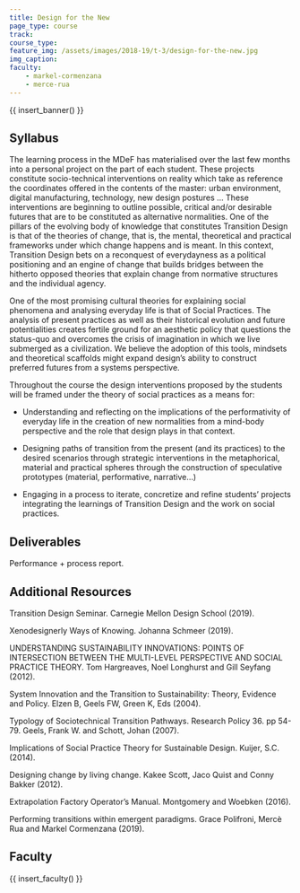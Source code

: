 ```yaml
---
title: Design for the New
page_type: course
track:
course_type:
feature_img: /assets/images/2018-19/t-3/design-for-the-new.jpg
img_caption: 
faculty: 
    - markel-cormenzana
    - merce-rua
---
```


{{ insert_banner() }}

## Syllabus

The learning process in the MDeF has materialised over the last few months into a personal project on the part of each student. These projects constitute socio-technical interventions on reality which take as reference the coordinates offered in the contents of the master: urban environment, digital manufacturing, technology, new design postures … These interventions are beginning to outline possible, critical and/or desirable futures that are to be constituted as alternative normalities. One of the pillars of the evolving body of knowledge that constitutes Transition Design is that of the theories of change, that is, the mental, theoretical and practical frameworks under which change happens and is meant. In this context, Transition Design bets on a reconquest of everydayness as a political positioning and an engine of change that builds bridges between the hitherto opposed theories that explain change from normative structures and the individual agency.

One of the most promising cultural theories for explaining social phenomena and analysing everyday life is that of Social Practices. The analysis of present practices as well as their historical evolution and future potentialities creates fertile ground for an aesthetic policy that questions the status-quo and overcomes the crisis of imagination in which we live submerged as a civilization. We believe the adoption of this tools, mindsets and theoretical scaffolds might expand design’s ability to construct preferred futures from a systems perspective.

Throughout the course the design interventions proposed by the students will be framed under the theory of social practices as a means for:

- Understanding and reflecting on the implications of the performativity of everyday life in the creation of new normalities from a mind-body perspective and the role that design plays in that context.

- Designing paths of transition from the present (and its practices) to the desired scenarios through strategic interventions in the metaphorical, material and practical spheres through the construction of speculative prototypes (material, performative, narrative…)

- Engaging in a process to iterate, concretize and refine students’ projects integrating the learnings of Transition Design and the work on social practices.

## Deliverables

Performance + process report.

## Additional Resources

Transition Design Seminar. Carnegie Mellon Design School (2019).

Xenodesignerly Ways of Knowing. Johanna Schmeer (2019).

UNDERSTANDING SUSTAINABILITY INNOVATIONS: POINTS OF INTERSECTION BETWEEN THE MULTI-LEVEL PERSPECTIVE AND SOCIAL PRACTICE THEORY. Tom Hargreaves, Noel Longhurst and Gill Seyfang (2012).

System Innovation and the Transition to Sustainability: Theory, Evidence and Policy. Elzen B, Geels FW, Green K, Eds (2004).

Typology of Sociotechnical Transition Pathways. Research Policy 36. pp 54-79. Geels, Frank W. and Schott, Johan (2007).

Implications of Social Practice Theory for Sustainable Design. Kuijer, S.C. (2014).

Designing change by living change. Kakee Scott, Jaco Quist and Conny Bakker (2012).

Extrapolation Factory Operator’s Manual. Montgomery and Woebken (2016).

Performing transitions within emergent paradigms. Grace Polifroni, Mercè Rua and Markel Cormenzana (2019).

## Faculty

{{ insert_faculty() }}